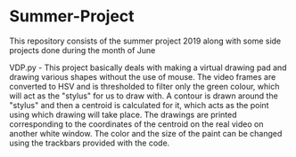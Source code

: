 # Summer-Project
This repository consists of the summer project 2019 along with some side projects done during the month of June

VDP.py - This project basically deals with making a virtual drawing pad and drawing various shapes without the use of mouse. The video frames are converted to HSV and is thresholded to filter only the green colour, which will act as the "stylus" for us to draw with. A contour is drawn around the "stylus" and then a centroid is calculated for it, which acts as the point using which drawing will take place. The drawings are printed corresponding to the coordinates of the centroid on the real video on another white window. The color and the size of the paint can be changed using the trackbars provided with the code.

